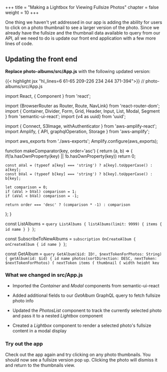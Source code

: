 +++
title = "Making a Lightbox for Viewing Fullsize Photos"
chapter = false
weight = 10
+++

One thing we haven't yet addressed in our app is adding the ability for users to click on a photo thumbnail to see a larger version of the photo. Since we already have the fullsize and the thumbnail data available to query from our API, all we need to do is update our front end application with a few more lines of code.

## Updating the front end

**Replace photo-albums/src/App.js** with the following updated version:
<div style="height: 595px; overflow-y: scroll;">
{{< highlight jsx "hl_lines=6 61-65 209-226 234 244 371-394">}}
// photo-albums/src/App.js

import React, { Component } from 'react';

import {BrowserRouter as Router, Route, NavLink} from 'react-router-dom';
import { Container, Divider, Form, Grid, Header, Input, List, Modal, Segment } from 'semantic-ui-react';
import {v4 as uuid} from 'uuid';

import { Connect, S3Image, withAuthenticator } from 'aws-amplify-react';
import Amplify, { API, graphqlOperation, Storage } from 'aws-amplify';

import aws_exports from './aws-exports';
Amplify.configure(aws_exports);

function makeComparator(key, order='asc') {
  return (a, b) => {
    if(!a.hasOwnProperty(key) || !b.hasOwnProperty(key)) return 0; 

    const aVal = (typeof a[key] === 'string') ? a[key].toUpperCase() : a[key];
    const bVal = (typeof b[key] === 'string') ? b[key].toUpperCase() : b[key];

    let comparison = 0;
    if (aVal > bVal) comparison = 1;
    if (aVal < bVal) comparison = -1;

    return order === 'desc' ? (comparison * -1) : comparison
  };
}


const ListAlbums = `query ListAlbums {
    listAlbums(limit: 9999) {
        items {
            id
            name
        }
    }
}`;

const SubscribeToNewAlbums = `
  subscription OnCreateAlbum {
    onCreateAlbum {
      id
      name
    }
  }
`;

const GetAlbum = `query GetAlbum($id: ID!, $nextTokenForPhotos: String) {
    getAlbum(id: $id) {
        id
        name
        photos(sortDirection: DESC, nextToken: $nextTokenForPhotos) {
            nextToken
            items {
                thumbnail {
                    width
                    height
                    key
                }
                fullsize {
                    width
                    height
                    key
                }
            }
        }
    }
}
`;

const SearchPhotos = `query SearchPhotos($label: String!) {
  searchPhotos(filter: { labels: { match: $label }}) {
    items {
      id
      bucket
      thumbnail {
          key
          width
          height
      }
      fullsize {
          key
          width
          height
      }
    }
  }
}`;


class Search extends React.Component {
  constructor(props) {
      super(props);
      this.state = {
          photos: [],
          album: null,
          label: '',
          hasResults: false,
          searched: false
      }
  }

  updateLabel = (e) => {
      this.setState({ label: e.target.value, searched: false });
  }

  getPhotosForLabel = async (e) => {
      const result = await API.graphql(graphqlOperation(SearchPhotos, {label: this.state.label}));
      let photos = [];
      let label = '';
      let hasResults = false;
      if (result.data.searchPhotos.items.length !== 0) {
          hasResults = true;
          photos = result.data.searchPhotos.items;
          label = this.state.label;
      }
      const searchResults = { label, photos }
      this.setState({ searchResults, hasResults, searched: true });
  }

  noResults() {
    return !this.state.searched
      ? ''
      : <Header as='h4' color='grey'>No photos found matching '{this.state.label}'</Header>
  }

  render() {
      return (
          <Segment>
            <Input
              type='text'
              placeholder='Search for photos'
              icon='search'
              iconPosition='left'
              action={{ content: 'Search', onClick: this.getPhotosForLabel }}
              name='label'
              value={this.state.label}
              onChange={this.updateLabel}
            />
            {
                this.state.hasResults 
                ? <PhotosList photos={this.state.searchResults.photos} />
                : this.noResults()
            }
          </Segment>
      );
  }
}


class S3ImageUpload extends React.Component {
  constructor(props) {
    super(props);
    this.state = { uploading: false }
  }
  
  uploadFile = async (file) => {
    const fileName = uuid();

    const result = await Storage.put(
      fileName, 
      file, 
      {
        customPrefix: { public: 'uploads/' },
        metadata: { albumid: this.props.albumId }
      }
    );

    console.log('Uploaded file: ', result);
  }

  onChange = async (e) => {
    this.setState({uploading: true});
    
    let files = [];
    for (var i=0; i<e.target.files.length; i++) {
      files.push(e.target.files.item(i));
    }
    await Promise.all(files.map(f => this.uploadFile(f)));

    this.setState({uploading: false});
  }

  render() {
    return (
      <div>
        <Form.Button
          onClick={() => document.getElementById('add-image-file-input').click()}
          disabled={this.state.uploading}
          icon='file image outline'
          content={ this.state.uploading ? 'Uploading...' : 'Add Images' }
        />
        <input
          id='add-image-file-input'
          type="file"
          accept='image/*'
          multiple
          onChange={this.onChange}
          style={{ display: 'none' }}
        />
      </div>
    );
  }
}


class PhotosList extends React.Component {
  constructor(props) {
    super(props);
    this.state = {
      selectedPhoto: null
    };
  }
  
  handlePhotoClick = (photo) => {
    this.setState({
      selectedPhoto: photo
    }); 
  }
  
  handleLightboxClose = () => {
    this.setState({
      selectedPhoto: null
    }); 
  }
    
  photoItems() {
    return this.props.photos.map(photo =>
      <S3Image 
        key={photo.thumbnail.key} 
        imgKey={photo.thumbnail.key.replace('public/', '')} 
        style={{display: 'inline-block', 'paddingRight': '5px'}}
        onClick={this.handlePhotoClick.bind(this, photo.fullsize)}
      />
    );
  }

  render() {
    return (
      <div>
        <Divider hidden />
        {this.photoItems()}
        <Lightbox photo={this.state.selectedPhoto} onClose={this.handleLightboxClose} />
      </div>
    );
  }
}


class NewAlbum extends Component {
  constructor(props) {
    super(props);
    this.state = {
      albumName: ''
      };
    }

  handleChange = (event) => {
    let change = {};
    change[event.target.name] = event.target.value;
    this.setState(change);
  }

  handleSubmit = async (event) => {
    event.preventDefault();
    const NewAlbum = `mutation NewAlbum($name: String!) {
      createAlbum(input: {name: $name}) {
        id
        name
      }
    }`;
    
    const result = await API.graphql(graphqlOperation(NewAlbum, { name: this.state.albumName }));
    console.info(`Created album with id ${result.data.createAlbum.id}`);
    this.setState({ albumName: '' })
  }

  render() {
    return (
      <Segment>
        <Header as='h3'>Add a new album</Header>
          <Input
          type='text'
          placeholder='New Album Name'
          icon='plus'
          iconPosition='left'
          action={{ content: 'Create', onClick: this.handleSubmit }}
          name='albumName'
          value={this.state.albumName}
          onChange={this.handleChange}
          />
        </Segment>
      )
    }
}


class AlbumsList extends React.Component {
  albumItems() {
    return this.props.albums.sort(makeComparator('name')).map(album =>
      <List.Item key={album.id}>
        <NavLink to={`/albums/${album.id}`}>{album.name}</NavLink>
      </List.Item>
    );
  }

  render() {
    return (
      <Segment>
        <Header as='h3'>My Albums</Header>
        <List divided relaxed>
          {this.albumItems()}
        </List>
      </Segment>
    );
  }
}


class AlbumDetailsLoader extends React.Component {
    constructor(props) {
        super(props);

        this.state = {
            nextTokenForPhotos: null,
            hasMorePhotos: true,
            album: null,
            loading: true
        }
    }

    async loadMorePhotos() {
        if (!this.state.hasMorePhotos) return;

        this.setState({ loading: true });
        const { data } = await API.graphql(graphqlOperation(GetAlbum, {id: this.props.id, nextTokenForPhotos: this.state.nextTokenForPhotos}));

        let album;
        if (this.state.album === null) {
            album = data.getAlbum;
        } else {
            album = this.state.album;
            album.photos.items = album.photos.items.concat(data.getAlbum.photos.items);
        }
        this.setState({ 
            album: album,
            loading: false,
            nextTokenForPhotos: data.getAlbum.photos.nextToken,
            hasMorePhotos: data.getAlbum.photos.nextToken !== null
        });
    }

    componentDidMount() {
        this.loadMorePhotos();
    }

    render() {
        return (
            <AlbumDetails 
                loadingPhotos={this.state.loading} 
                album={this.state.album} 
                loadMorePhotos={this.loadMorePhotos.bind(this)} 
                hasMorePhotos={this.state.hasMorePhotos} 
            />
        );
    }
}


class Lightbox extends Component {
  render() {
    return (
      <Modal 
        open={this.props.photo !== null} 
        onClose={this.props.onClose}
      >
        <Modal.Content>
          <Container textAlign='center'>
            { 
              this.props.photo? 
              <S3Image 
                imgKey={this.props.photo.key.replace('public/', '')} 
                theme={{ photoImg: { maxWidth: '100%' } }}
                onClick={this.props.onClose}
              /> :
              null 
            }
          </Container>
        </Modal.Content>
      </Modal>
    );
  }
}


class AlbumDetails extends Component {
    render() {
        if (!this.props.album) return 'Loading album...';
        
        return (
            <Segment>
            <Header as='h3'>{this.props.album.name}</Header>
            <S3ImageUpload albumId={this.props.album.id}/>        
            <PhotosList photos={this.props.album.photos.items} />
            {
                this.props.hasMorePhotos && 
                <Form.Button
                onClick={this.props.loadMorePhotos}
                icon='refresh'
                disabled={this.props.loadingPhotos}
                content={this.props.loadingPhotos ? 'Loading...' : 'Load more photos'}
                />
            }
            </Segment>
        )
    }
}



class AlbumsListLoader extends React.Component {
    onNewAlbum = (prevQuery, newData) => {
        // When we get data about a new album, we need to put in into an object 
        // with the same shape as the original query results, but with the new data added as well
        let updatedQuery = Object.assign({}, prevQuery);
        updatedQuery.listAlbums.items = prevQuery.listAlbums.items.concat([newData.onCreateAlbum]);
        return updatedQuery;
    }

    render() {
        return (
            <Connect 
                query={graphqlOperation(ListAlbums)}
                subscription={graphqlOperation(SubscribeToNewAlbums)} 
                onSubscriptionMsg={this.onNewAlbum}
            >
                {({ data, loading, errors }) => {
                    if (loading) { return <div>Loading...</div>; }
                    if (errors.length > 0) { return <div>{JSON.stringify(errors)}</div>; }
                    if (!data.listAlbums) return;

                return <AlbumsList albums={data.listAlbums.items} />;
                }}
            </Connect>
        );
    }
}



class App extends Component {
  render() {
    return (
      <Router>
        <Grid padded>
          <Grid.Column>
            <Route path="/" exact component={NewAlbum}/>
            <Route path="/" exact component={AlbumsListLoader}/>
            <Route path="/" exact component={Search}/>

            <Route
              path="/albums/:albumId"
              render={ () => <div><NavLink to='/'>Back to Albums list</NavLink></div> }
            />
            <Route
              path="/albums/:albumId"
              render={ props => <AlbumDetailsLoader id={props.match.params.albumId}/> }
            />
          </Grid.Column>
        </Grid>
      </Router>
    );
  }
}

export default withAuthenticator(App, {includeGreetings: true});
{{< /highlight >}}
</div>

### What we changed in src/App.js

- Imported the *Container* and *Modal* components from semantic-ui-react

- Added additional fields to our *GetAlbum* GraphQL query to fetch fullsize photo info

- Updated the *PhotosList* component to track the currently selected photo and pass it to a nested *Lightbox* component

- Created a *Lightbox* component to render a selected photo's fullsize content in a modal display

### Try out the app

Check out the app again and try clicking on any photo thumbnails. You should now see a fullsize version pop up. Clicking the photo will dismiss it and return to the thumbnails view.
